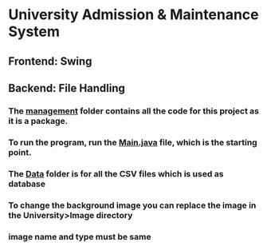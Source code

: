 # University Admission & Maintenance System
## Frontend: Swing
## Backend: File Handling
### The <ins>management</ins> folder contains all the code for this project as it is a package.
### To run the program, run the <ins>Main.java</ins> file, which is the starting point.
### The <ins>Data</ins> folder is for all the CSV files which is used as database
### To change the background image you can replace the image in the University>Image directory 
### image name and type must be same
